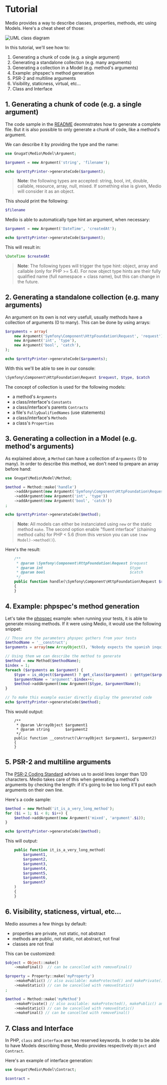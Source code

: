 # Tutorial

Medio provides a way to describe classes, properties, methods, etc using Models.
Here's a cheat sheet of those:

![UML class diagram](http://yuml.me/119b08be)

In this tutorial, we'll see how to:

1. Generating a chunk of code (e.g. a single argument)
2. Generating a standalone collection (e.g. many arguments)
3. Generating a collection in a Model (e.g. method's arguments)
4. Example: phpspec's method generation
5. PSR-2 and multiline arguments
6. Visibility, staticness, virtual, etc...
7. Class and Interface

## 1. Generating a chunk of code (e.g. a single argument)

The code sample in the [README](../README.md) deomnstrates how to generate a complete file.
But it is also possible to only generate a chunk of code, like a method's argument.

We can describe it by providing the type and the name:

```php
use Gnugat\Medio\Model\Argument;

$argument = new Argument('string', 'filename');

echo $prettyPrinter->generateCode($argument);
```

> **Note**: the following types are accepted: string, bool, int, double, callable, resource, array, null, mixed.
> If something else is given, Medio will consider it as an object.

This should print the following:

```php
$filename
```

Medio is able to automatically type hint an argument, when necessary:

```php
$argument = new Argument('DateTime', 'createdAt');

echo $prettyPrinter->generateCode($argument);
```

This will result in:

```php
\DateTime $createdAt
```

> **Note**: The following types will trigger the type hint: object, array and callable (only for PHP >= 5.4).
> For now object type hints are their fully qualified name (full namespace + class name), but this can change in the future.

## 2. Generating a standalone collection (e.g. many arguments)

An argument on its own is not very usefull, usually methods have a collection of arguments (0 to many).
This can be done by using arrays:

```php
$arguments = array(
    new Argument('Symfony\Component\HttpFoundation\Request', 'request'),
    new Argument('int', 'type'),
    new Argument('bool', 'catch'),
);

echo $prettyPrinter->generateCode($arguments);
```

With this we'll be able to see in our console:

```php
\Symfony\Component\HttpFoundation\Request $request, $type, $catch
```

The concept of collection is used for the following models:

* a method's `Arguments`
* a class/interface's `Constants`
* a class/interface's parents `Contracts`
* a file's `FullyQualifiedNames` (use statements)
* a class/interface's `Methods`
* a class's `Properties`

## 3. Generating a collection in a Model (e.g. method's arguments)

As explained above, a `Method` can have a collection of `Arguments` (0 to many).
In order to describe this method, we don't need to prepare an array before hand:

```php
use Gnugat\Medio\Model\Method;

$method = Method::make('handle')
    ->addArgument(new Argument('Symfony\Component\HttpFoundation\Request', 'request'))
    ->addArgument(new Argument('int', 'type'))
    ->addArgument(new Argument('bool', 'catch'))
;

echo $prettyPrinter->generateCode($method);
```

> **Note**: All models can either be instanciated using `new` or the static method `make`.
> The second option enable "fluent interface" (chaining method calls) for PHP < 5.6 (from this version you can use `(new Model)->method()`).

Here's the result:

```php
    /**
     * @param \Symfony\Component\HttpFoundation\Request $request
     * @param int                                       $type
     * @param bool                                      $catch
     */
    public function handle(\Symfony\Component\HttpFoundation\Request $request, $type, $catch)
    {
    }
```

## 4. Example: phpspec's method generation

Let's take the [phpspec](https://phpspec.net) example: when running your tests, it
is able to generate missing methods. If it were using Medio, it would use the following
snippet:

```php
// Those are the parameters phpspec gathers from your tests
$methodName = '__construct';
$arguments = array(new ArrayObject(), 'Nobody expects the spanish inquisition!');

// Using them we can describe the method to generate
$method = new Method($methodName);
$index = 1;
foreach ($arguments as $argument) {
    $type = is_object($argument) ? get_class($argument) : gettype($argument);
    $argumentName = 'argument'.$index++;
    $method->addArgument(new Argument($type, $argumentName));
}

// To make this example easier directly display the generated code
echo $prettyPrinter->generateCode($method);
```

This would output:

```
    /**
     * @param \ArrayObject $argument1
     * @param string       $argument2
     */
    public function __construct(\ArrayObject $argument1, $argument2)
    {
    }
```

## 5. PSR-2 and multiline arguments

The [PSR-2 Coding Standard](http://www.php-fig.org/psr/psr-2/) advises us to avoid
lines longer than 120 characters.
Medio takes care of this when generating a method's arguments by checking the length:
if it's going to be too long it'll put each arguments on their own line.

Here's a code sample:

```php
$method = new Method('it_is_a_very_long_method');
for ($i = 1; $i < 8; $i++) {
    $method->addArgument(new Argument('mixed', 'argument'.$i));
}

echo $prettyPrinter->generateCode($method);
```

This will output:

```php
    public function it_is_a_very_long_method(
        $argument1,
        $argument2,
        $argument3,
        $argument4,
        $argument5,
        $argument6,
        $argument7
    )
    {
    }
```

## 6. Visibility, staticness, virtual, etc...

Medio assumes a few things by default:

* properties are private, not static, not abstract
* methods are public, not static, not abstract, not final
* classes are not final

This can be customized:

```php
$object = Object::make()
    ->makeFinal()  // can be cancelled with removeFinal()

$property = Property::make('myProperty')
    ->makePublic() // also available: makeProtected() and makePrivate()
    ->makeStatic() // can be cancelled with removeStatic()
;

$method = Method::make('myMethod')
    ->makePrivate() // also available: makeProtected(), makePublic() and removeVisibility()
    ->makeStatic() // can be cancelled with removeStatic()
    ->makeFinal() // can be cancelled with removeFinal()
```

## 7. Class and Interface

In PHP, `class` and `interface` are two reserved keywords. In order to be able to
have Models describing those, Medio provides respectively `Object` and `Contract`.

Here's an example of interface generation:

```php
use Gnugat\Medio\Model\Contract;

$contract =
```
